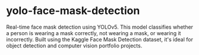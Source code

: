 # yolo-face-mask-detection
Real-time face mask detection using YOLOv5. This model classifies whether a person is wearing a mask correctly, not wearing a mask, or wearing it incorrectly. Built using the Kaggle Face Mask Detection dataset, it's ideal for object detection and computer vision portfolio projects.
